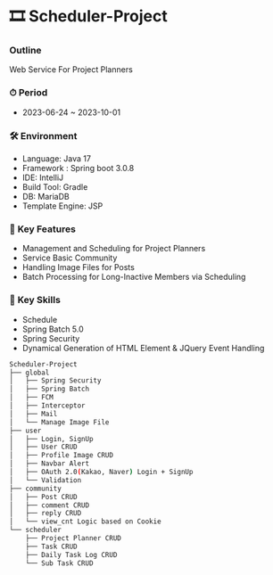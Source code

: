 # 🎞 Scheduler-Project

### **Outline**
Web Service For Project Planners

### ⏱ **Period**
- 2023-06-24 ~ 2023-10-01

### 🛠 **Environment**
- Language: Java 17
- Framework : Spring boot 3.0.8
- IDE: IntelliJ
- Build Tool: Gradle
- DB: MariaDB
- Template Engine: JSP

### 📄 **Key Features**
- Management and Scheduling for Project Planners
- Service Basic Community
- Handling Image Files for Posts
- Batch Processing for Long-Inactive Members via Scheduling

### 🔧 **Key Skills**
- Schedule
- Spring Batch 5.0
- Spring Security
- Dynamical Generation of HTML Element & JQuery Event Handling

```bash
Scheduler-Project
├── global
│   ├── Spring Security
│   ├── Spring Batch
│   ├── FCM
│   ├── Interceptor
│   ├── Mail
│   └── Manage Image File
├── user
│   ├── Login, SignUp
│   ├── User CRUD
│   ├── Profile Image CRUD
│   ├── Navbar Alert
│   ├── OAuth 2.0(Kakao, Naver) Login + SignUp
│   └── Validation
├── community
│   ├── Post CRUD
│   ├── comment CRUD
│   ├── reply CRUD
│   └── view_cnt Logic based on Cookie
└── scheduler
    ├── Project Planner CRUD
    ├── Task CRUD
    ├── Daily Task Log CRUD 
    └── Sub Task CRUD
``` 


